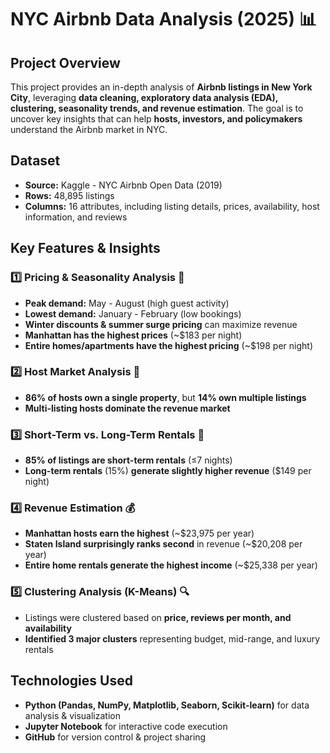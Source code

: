 # NYC Airbnb Data Analysis (2025) 📊

## Project Overview

This project provides an in-depth analysis of **Airbnb listings in New York City**, leveraging **data cleaning, exploratory data analysis (EDA), clustering, seasonality trends, and revenue estimation**. The goal is to uncover key insights that can help **hosts, investors, and policymakers** understand the Airbnb market in NYC.

## Dataset

* **Source:** Kaggle - NYC Airbnb Open Data (2019)
* **Rows:** 48,895 listings
* **Columns:** 16 attributes, including listing details, prices, availability, host information, and reviews

## Key Features & Insights

### 1️⃣ Pricing & Seasonality Analysis 📆

* **Peak demand:** May - August (high guest activity)
* **Lowest demand:** January - February (low bookings)
* **Winter discounts & summer surge pricing** can maximize revenue
* **Manhattan has the highest prices** (~$183 per night)
* **Entire homes/apartments have the highest pricing** (~$198 per night)

### 2️⃣ Host Market Analysis 👤

* **86% of hosts own a single property**, but **14% own multiple listings**
* **Multi-listing hosts dominate the revenue market**

### 3️⃣ Short-Term vs. Long-Term Rentals 🏡

* **85% of listings are short-term rentals** (≤7 nights)
* **Long-term rentals** (15%) **generate slightly higher revenue** ($149 per night)

### 4️⃣ Revenue Estimation 💰

* **Manhattan hosts earn the highest** (~$23,975 per year)
* **Staten Island surprisingly ranks second** in revenue (~$20,208 per year)
* **Entire home rentals generate the highest income** (~$25,338 per year)

### 5️⃣ Clustering Analysis (K-Means) 🔍

* Listings were clustered based on **price, reviews per month, and availability**
* **Identified 3 major clusters** representing budget, mid-range, and luxury rentals

## Technologies Used

* **Python (Pandas, NumPy, Matplotlib, Seaborn, Scikit-learn)** for data analysis & visualization
* **Jupyter Notebook** for interactive code execution
* **GitHub** for version control & project sharing

